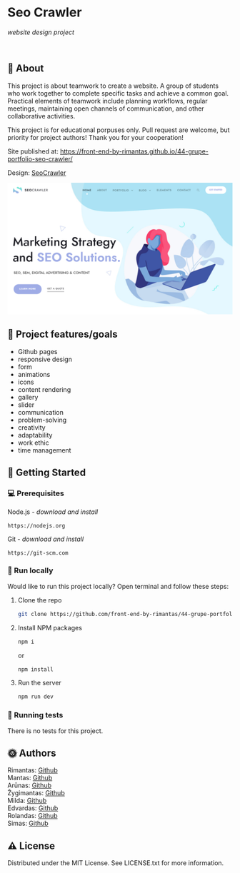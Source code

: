 # Seo Crawler

_website design project_

<br>

## 🌟 About

This project is about teamwork to create a website. A group of students who work together to complete specific tasks and achieve a common goal. Practical elements of teamwork include planning workflows, regular meetings, maintaining open channels of communication, and other collaborative activities.

This project is for educational porpuses only. Pull request are welcome, but priority for project authors! Thank you for your cooperation!

Site published at: https://front-end-by-rimantas.github.io/44-grupe-portfolio-seo-crawler/

Design: [SeoCrawler](https://demo.goodlayers.com/seocrawler/homepages/seostrategy/)

![Design](./img/screenshots/Main.png)

## 🎯 Project features/goals

-   Github pages
-   responsive design
-   form
-   animations
-   icons
-   content rendering
-   gallery
-   slider
-   communication
-   problem-solving
-   creativity
-   adaptability
-   work ethic
-   time management

## 🧰 Getting Started

### 💻 Prerequisites

Node.js - _download and install_

```
https://nodejs.org
```

Git - _download and install_

```
https://git-scm.com
```

### 🏃 Run locally

Would like to run this project locally? Open terminal and follow these steps:

1. Clone the repo
    ```sh
    git clone https://github.com/front-end-by-rimantas/44-grupe-portfolio-seo-crawler
    ```
2. Install NPM packages
    ```sh
    npm i
    ```
    or
    ```sh
    npm install
    ```
3. Run the server
    ```sh
    npm run dev
    ```

### 🧪 Running tests

There is no tests for this project.

## 🌞 Authors

Rimantas: [Github](https://github.com/belauzas)\
Mantas: [Github](https://github.com/ManJurkus)\
Arūnas: [Github](https://github.com/amik33)\
Žygimantas: [Github](https://github.com/ZygimantasL)\
Milda: [Github](https://github.com/ZakarkaiteMilda)\
Edvardas: [Github](https://github.com/AnapusKitapus)\
Rolandas: [Github](https://github.com/Rolandas789)\
Simas: [Github](https://github.com/Soliunas)


## ⚠️ License

Distributed under the MIT License. See LICENSE.txt for more information.

